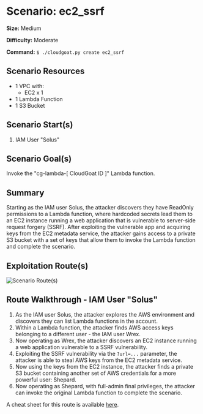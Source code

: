 # Scenario: ec2_ssrf

**Size:** Medium

**Difficulty:** Moderate

**Command:** `$ ./cloudgoat.py create ec2_ssrf`

## Scenario Resources

- 1 VPC with:
	- EC2 x 1
- 1 Lambda Function
- 1 S3 Bucket

## Scenario Start(s)

1. IAM User "Solus"

## Scenario Goal(s)

Invoke the "cg-lambda-[ CloudGoat ID ]" Lambda function.

## Summary

Starting as the IAM user Solus, the attacker discovers they have ReadOnly permissions to a Lambda function, where hardcoded secrets lead them to an EC2 instance running a web application that is vulnerable to server-side request forgery (SSRF). After exploiting the vulnerable app and acquiring keys from the EC2 metadata service, the attacker gains access to a private S3 bucket with a set of keys that allow them to invoke the Lambda function and complete the scenario.

## Exploitation Route(s)

![Scenario Route(s)](https://www.lucidchart.com/publicSegments/view/3117f737-3290-48c6-b0bf-e122a305858d/image.png)

## Route Walkthrough - IAM User "Solus"

1. As the IAM user Solus, the attacker explores the AWS environment and discovers they can list Lambda functions in the account.
2. Within a Lambda function, the attacker finds AWS access keys belonging to a different user - the IAM user Wrex.
3. Now operating as Wrex, the attacker discovers an EC2 instance running a web application vulnerable to a SSRF vulnerability.
4. Exploiting the SSRF vulnerability via the `?url=...` parameter, the attacker is able to steal AWS keys from the EC2 metadata service.
5. Now using the keys from the EC2 instance, the attacker finds a private S3 bucket containing another set of AWS credentials for a more powerful user: Shepard.
6. Now operating as Shepard, with full-admin final privileges, the attacker can invoke the original Lambda function to complete the scenario.

A cheat sheet for this route is available [here](./cheat_sheet_solus.md).
